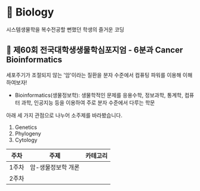 # :cactus: Biology
시스템생물학을 복수전공할 뻔했던 학생의 즐거운 코딩

## :microscope: 제60회 전국대학생생물학심포지엄 - 6분과 Cancer Bioinformatics
세포주기가 조절되지 않는 '암'이라는 질환을 분자 수준에서 컴퓨팅 파워를 이용해 이해하여보자!

- Bioinformatics(생물정보학): 생물학적인 문제를 응용수학, 정보과학, 통계학, 컴퓨터 과학, 인공지능 등을 이용하여 주로 분자 수준에서 다루는 학문

아래 세 가지 관점으로 나누어 소주제를 바라봤습니다.
1. Genetics
2. Phylogeny
3. Cytology

|주차|주제|카테고리|
|----|-------------|---------|
|1주차|암-생물정보학 개론||
|2주차|
